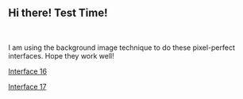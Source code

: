 ## Hi there! Test Time!
<br>

I am using the background image technique to do these pixel-perfect interfaces. Hope they work well! 
<br>

[Interface 16](interface16.html)

[Interface 17](interface17.html)